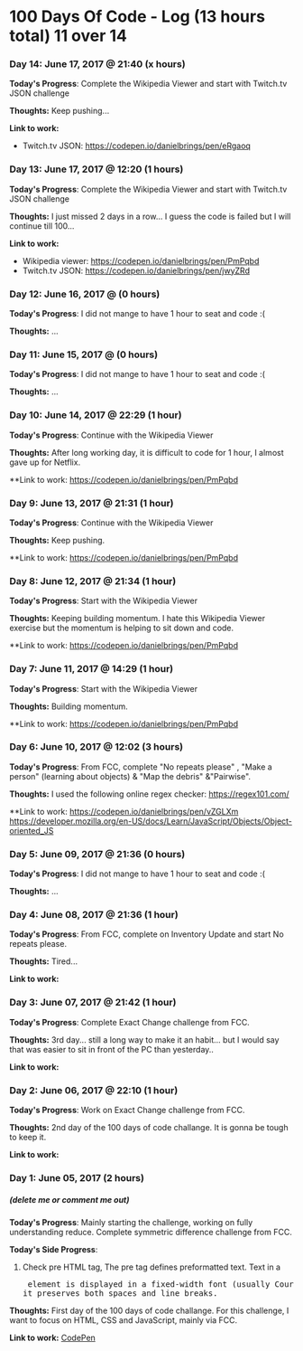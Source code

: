 # 100 Days Of Code - Log (13 hours total) 11 over 14

### Day 14: June 17, 2017 @ 21:40 (x hours)

**Today's Progress**: Complete the Wikipedia Viewer and start with Twitch.tv JSON challenge

**Thoughts:** Keep pushing...

**Link to work:**  
  - Twitch.tv JSON: https://codepen.io/danielbrings/pen/eRgaoq

### Day 13: June 17, 2017 @ 12:20 (1 hours)

**Today's Progress**: Complete the Wikipedia Viewer and start with Twitch.tv JSON challenge

**Thoughts:** I just missed 2 days in a row... I guess the code is failed but I will continue till 100...

**Link to work:** 
  - Wikipedia viewer: https://codepen.io/danielbrings/pen/PmPqbd
  - Twitch.tv JSON: https://codepen.io/danielbrings/pen/jwyZRd

### Day 12: June 16, 2017 @  (0 hours)

**Today's Progress**: I did not mange to have 1 hour to seat and code :(

**Thoughts:** ...

### Day 11: June 15, 2017 @  (0 hours)

**Today's Progress**: I did not mange to have 1 hour to seat and code :(

**Thoughts:** ...

### Day 10: June 14, 2017 @ 22:29 (1 hour)

**Today's Progress**: Continue with the Wikipedia Viewer

**Thoughts:** After long working day, it is difficult to code for 1 hour, I almost gave up for Netflix.

**Link to work: https://codepen.io/danielbrings/pen/PmPqbd

### Day 9: June 13, 2017 @ 21:31 (1 hour)

**Today's Progress**: Continue with the Wikipedia Viewer

**Thoughts:** Keep pushing.

**Link to work: https://codepen.io/danielbrings/pen/PmPqbd

### Day 8: June 12, 2017 @ 21:34 (1 hour)

**Today's Progress**: Start with the Wikipedia Viewer

**Thoughts:** Keeping building momentum. I hate this Wikipedia Viewer exercise but the momentum is helping to sit down and code.

**Link to work: https://codepen.io/danielbrings/pen/PmPqbd

### Day 7: June 11, 2017 @ 14:29 (1 hour)

**Today's Progress**: Start with the Wikipedia Viewer

**Thoughts:** Building momentum.

**Link to work: https://codepen.io/danielbrings/pen/PmPqbd

### Day 6: June 10, 2017 @ 12:02 (3 hours)

**Today's Progress**: From FCC, complete "No repeats please" , "Make a person" (learning about objects) & "Map the debris" &"Pairwise".

**Thoughts:** I used the following online regex checker: https://regex101.com/

**Link to work: https://codepen.io/danielbrings/pen/vZGLXm
https://developer.mozilla.org/en-US/docs/Learn/JavaScript/Objects/Object-oriented_JS



### Day 5: June 09, 2017 @ 21:36 (0 hours)

**Today's Progress**: I did not mange to have 1 hour to seat and code :(

**Thoughts:** ...



### Day 4: June 08, 2017 @ 21:36 (1 hour)

**Today's Progress**: From FCC, complete on Inventory Update and start No repeats please.

**Thoughts:** Tired...

**Link to work:**

### Day 3: June 07, 2017 @ 21:42 (1 hour)

**Today's Progress**: Complete Exact Change challenge from FCC.

**Thoughts:** 3rd day... still a long way to make it an habit... but I would say that was easier to sit in front of the PC than yesterday..

**Link to work:**

### Day 2: June 06, 2017 @ 22:10 (1 hour)

**Today's Progress**: Work on Exact Change challenge from FCC.

**Thoughts:** 2nd day of the 100 days of code challange. It is gonna be tough to keep it.

**Link to work:** 

### Day 1: June 05, 2017 (2 hours)
##### (delete me or comment me out)

**Today's Progress**: Mainly starting the challenge, working on fully understanding reduce. Complete symmetric difference challenge from FCC.

**Today's Side Progress**: 
1) Check pre HTML tag, The pre tag defines preformatted text. Text in a <pre> element is displayed in a fixed-width font (usually Courier), and it preserves both spaces and line breaks.


**Thoughts:** First day of the 100 days of code challange. For this challenge, I want to focus on HTML, CSS and JavaScript, mainly via FCC.

**Link to work:** [CodePen](https://codepen.io/danielbrings/pen/LLYwJq)



